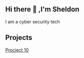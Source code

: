 ## Hi there 👋 ,I'm Sheldon

I am a cyber security tech

## Projects

[Procject 10](https://drive.google.com/drive/folders/1HqoB4CUKmJwoZmYo3GMQ2RmbuAnq2lrq?usp=drive_link)

<!--
**Gr8one1876/Gr8one1876** is a ✨ _special_ ✨ repository because its `README.md` (this file) appears on your GitHub profile.

Here are some ideas to get you started:

- 🔭 I’m currently working on ...
- 🌱 I’m currently learning ...
- 👯 I’m looking to collaborate on ...
- 🤔 I’m looking for help with ...
- 💬 Ask me about ...
- 📫 How to reach me: ...
- 😄 Pronouns: ...
- ⚡ Fun fact: ...
-->
